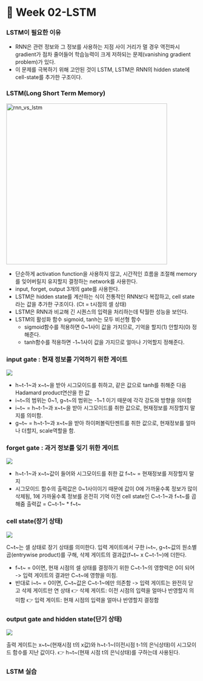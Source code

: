 
# 🦜 Week 02-LSTM

### LSTM이 필요한 이유
- RNN은 관련 정보와 그 정보를 사용하는 지점 사이 거리가 멀 경우 역전파시 gradient가 점차 줄어들어 학습능력이 크게 저하되는 문제(vanishing gradient problem)가 있다.
- 이 문제를 극복하기 위해 고안된 것이 LSTM, LSTM은 RNN의 hidden state에 cell-state를 추가한 구조이다.


### LSTM(Long Short Term Memory)
<img width="424" alt="rnn_vs_lstm" src="https://user-images.githubusercontent.com/33839093/108020957-e2d95f80-7060-11eb-8239-9493161381d5.png">

- 단순하게 activation function을 사용하지 않고, 시간적인 흐름을 조절해 memory를 잊어버릴지 유지할지 결정하는 network를 사용한다.
- input, forget, output 3개의 gate를 사용한다.
- LSTM은 hidden state를 계산하는 식이 전통적인 RNN보다 복잡하고, cell state라는 값을 추가한 구조이다. (Ct = t시점의 셀 상태)
- LSTM은 RNN과 비교해 긴 시퀀스의 입력을 처리하는데 탁월한 성능을 보인다.
- LSTM의 활성화 함수 sigmoid, tanh는 모두 비선형 함수
  - sigmoid함수를 적용하면 0~1사이 값을 가지므로, 기억을 할지(1) 안할지(0) 정해준다.
  -  tanh함수를 적용하면 -1~1사이 값을 가지므로 얼마나 기억할지 정해준다.


### input gate : 현재 정보를 기억하기 위한 게이트
<img src="https://user-images.githubusercontent.com/33839093/108022030-1ae1a200-7063-11eb-9835-e279793c2729.png">

- h~t-1~과 x~t~을 받아 시그모이드를 취하고, 같은 값으로 tanh를 취해준 다음 Hadamard product연산을 한 값
- i~t~의 범위는 0~1, g~t~의 범위는 -1~1 이기 때문에 각각 강도와 방향을 의미함
- i~t~ = h~t-1~과 x~t~을 받아 시그모이드를 취한 값으로, 현재정보를 저장할지 말지를 의미함.
- g~t~ = h~t-1~과 x~t~을 받아 하이퍼볼릭탄젠트를 취한 값으로, 현재정보를 얼마나 더할지, scale역할을 함.


### forget gate : 과거 정보를 잊기 위한 게이트
<img src="https://user-images.githubusercontent.com/33839093/108021260-7f036680-7061-11eb-9f93-2b5ed2f1f00e.png">

- h~t-1~과 x~t~값이 들어와 시그모이드를 취한 값 f~t~ = 현재정보를 저장할지 말지
- 시그모이드 함수의 출력값은 0~1사이이기 때문에 값이 0에 가까울수록 정보가 많이 삭제됨, 1에 가까울수록 정보를 온전히 기억
이전 cell state인 C~t-1~과 f~t~를 곱해줌
출력값 = C~t-1~ * f~t~

### cell state(장기 상태)
<img src="https://user-images.githubusercontent.com/33839093/108021271-8591de00-7061-11eb-9359-c890682058b6.png">

C~t~는 셀 상태로 장기 상태를 의미한다.
입력 게이트에서 구한 i~t~, g~t~값의 원소별 곱(entrywise product)를 구해, 삭제 게이트의 결과값(f~t~ x C~t-1~)에 더한다.
- f~t~ = 0이면, 현재 시점의 셀 상태를 결정하기 위한 C~t-1~의 영향력은 0이 되어 -> 입력 게이트의 결과만 C~t~에 영향을 미침.
- 반대로 i~t~ = 0이면, C~t~값은 C~t-1~에만 의존함 -> 입력 게이트는 완전히 닫고 삭제 게이트만 연 상태
👉 삭제 게이트: 이전 시점의 입력을 얼마나 반영할지 의미함
👉 입력 게이트: 현재 시점의 입력을 얼마나 반영할지 결정함


### output gate and hidden state(단기 상태)
<img src="https://user-images.githubusercontent.com/33839093/108021273-86c30b00-7061-11eb-93f5-e9cb8e910e1c.png">

출력 게이트는 x~t~(현재시점 t의 x값)와 h~t-1~(이전시점 t-1의 은닉상태)이 시그모이드 함수를 지난 값이다.
👉 h~t~(현재 시점 t의 은닉상태)를 구하는데 사용된다.


### LSTM 실습
